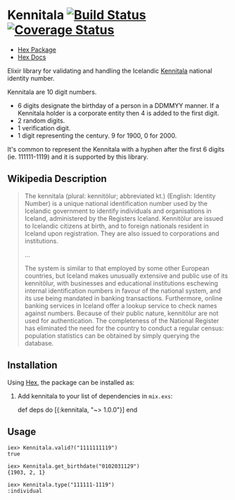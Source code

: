 # Kennitala [![Build Status](https://travis-ci.org/JonGretar/Kennitala.ex.svg?branch=master)](https://travis-ci.org/JonGretar/Kennitala.ex) [![Coverage Status](https://coveralls.io/repos/github/JonGretar/Kennitala.ex/badge.svg?branch=master)](https://coveralls.io/github/JonGretar/Kennitala.ex?branch=master)

 * [Hex Package](https://hex.pm/packages/kennitala)
 * [Hex Docs](https://hexdocs.pm/kennitala/api-reference.html)

Elixir library for validating and handling the Icelandic [Kennitala](https://en.wikipedia.org/wiki/Kennitala) national identity number.

Kennitala are 10 digit numbers.

 * 6 digits designate the birthday of a person in a DDMMYY manner. If a Kennitala holder is a corporate entity
 then 4 is added to the first digit.
 * 2 random digits.
 * 1 verification digit.
 * 1 digit representing the century. 9 for 1900, 0 for 2000.

It's common to represent the Kennitala with a hyphen after the first 6 digits (ie. 111111-1119) and it is supported by this library.


## Wikipedia Description

> The kennitala (plural: kennitölur; abbreviated kt.) (English: Identity Number) is a unique national identification number used by the Icelandic government to identify individuals and organisations in Iceland, administered by the Registers Iceland. Kennitölur are issued to Icelandic citizens at birth, and to foreign nationals resident in Iceland upon registration. They are also issued to corporations and institutions.
>
> ...
>
> The system is similar to that employed by some other European countries, but Iceland makes unusually extensive and public use of its kennitölur, with businesses and educational institutions eschewing internal identification numbers in favour of the national system, and its use being mandated in banking transactions. Furthermore, online banking services in Iceland offer a lookup service to check names against numbers. Because of their public nature, kennitölur are not used for authentication. The completeness of the National Register has eliminated the need for the country to conduct a regular census: population statistics can be obtained by simply querying the database.



## Installation

Using [Hex](https://hex.pm), the package can be installed as:

  1. Add kennitala to your list of dependencies in `mix.exs`:

        def deps do
          [{:kennitala, "~> 1.0.0"}]
        end


## Usage

    iex> Kennitala.valid?("1111111119")
    true

    iex> Kennitala.get_birthdate("0102031129")
    {1903, 2, 1}

    iex> Kennitala.type("111111-1119")
    :individual
